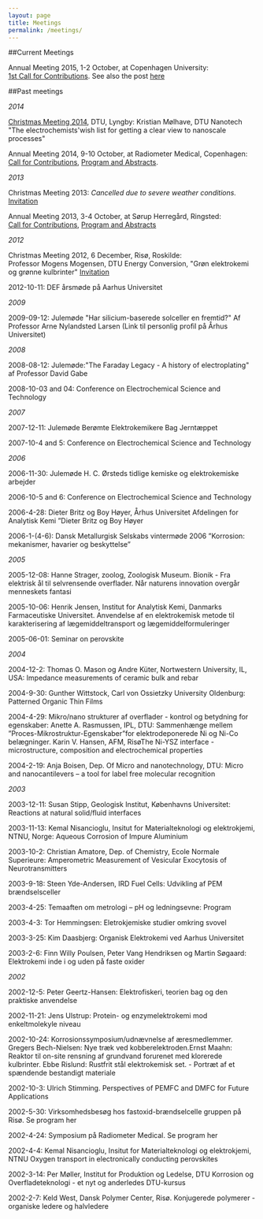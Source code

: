 ```yaml
---
layout: page
title: Meetings
permalink: /meetings/
---
```

##Current Meetings

Annual Meeting 2015, 1-2 October, at Copenhagen University:  
[1st Call for Contributions](def-website/files/First_Announcement_DEF_Annual_Meeting_2015_KU.pdf). See also the post [here](/def-website/First-Announcement)

##Past meetings

*2014*

[Christmas Meeting 2014](/def-website/files/Invitation_DEF_ChristmasMeeting_2014.pdf), DTU, Lyngby: Kristian Mølhave, DTU Nanotech  
"The electrochemists'wish list for getting a clear view to nanoscale processes"

Annual Meeting 2014, 9-10 October, at Radiometer Medical, Copenhagen:  
[Call for Contributions](def-website/files/SecondAnnouncement_DEF_AnnualMeeting_2014.pdf),
[Program and Abstracts](/def-website/files/Program_Abstracts_AnnualMeeting_2014.pdf).

*2013*

Christmas Meeting 2013: *Cancelled due to severe weather conditions.*  
[Invitation](/def-website/files/Invitation_DEF_ChristmasMeeting_2013.pdf)

Annual Meeting 2013, 3-4 October, at Sørup Herregård, Ringsted:  
[Call for Contributions](/def-website/files/), [Program and Abstracts](/def-website/files/Program_Abstracts_AnnualMeeting_2013.pdf)

*2012*

Christmas Meeting 2012, 6 December, Risø, Roskilde:  
Professor Mogens Mogensen, DTU Energy Conversion, "Grøn elektrokemi og grønne kulbrinter"
[Invitation](/def-website/files//def-website/files/Invitation_DEF_ChristmasMeeting_2012.pdf)

2012-10-11: DEF årsmøde på Aarhus Universitet

*2009*

2009-09-12: Julemøde "Har silicium-baserede solceller en fremtid?" Af Professor Arne Nylandsted Larsen (Link til personlig profil på Århus Universitet)

*2008*

2008-08-12: Julemøde:"The Faraday Legacy - A history of electroplating" af Professor David Gabe

2008-10-03 and 04: Conference on Electrochemical Science and Technology

*2007*

2007-12-11: Julemøde Berømte Elektrokemikere Bag Jerntæppet

2007-10-4 and 5: Conference on Electrochemical Science and Technology

*2006*

2006-11-30: Julemøde H. C. Ørsteds tidlige kemiske og elektrokemiske arbejder

2006-10-5 and 6: Conference on Electrochemical Science and Technology

2006-4-28: Dieter Britz og Boy Høyer, Århus Universitet Afdelingen for Analytisk Kemi ”Dieter Britz og Boy Høyer

2006-1-(4-6): Dansk Metallurgisk Selskabs vintermøde 2006 ”Korrosion: mekanismer, havarier og beskyttelse”

*2005*

2005-12-08: Hanne Strager, zoolog, Zoologisk Museum. Bionik - Fra elektrisk ål til selvrensende overflader. Når naturens innovation overgår menneskets fantasi

2005-10-06: Henrik Jensen, Institut for Analytisk Kemi, Danmarks Farmaceutiske Universitet. Anvendelse af en elektrokemisk metode til karakterisering af lægemiddeltransport og lægemiddelformuleringer

2005-06-01: Seminar on perovskite

*2004*

2004-12-2: Thomas O. Mason og Andre Küter, Nortwestern University, IL, USA: Impedance measurements of ceramic bulk and rebar

2004-9-30: Gunther Wittstock, Carl von Ossietzky University Oldenburg: Patterned Organic Thin Films

2004-4-29: Mikro/nano strukturer af overflader - kontrol og betydning for egenskaber: Anette A. Rasmussen, IPL, DTU: Sammenhænge mellem ”Proces-Mikrostruktur-Egenskaber”for elektrodeponerede Ni og Ni-Co belægninger. Karin V. Hansen, AFM, RisøThe Ni-YSZ interface - microstructure, composition and electrochemical properties

2004-2-19: Anja Boisen, Dep. Of Micro and nanotechnology, DTU: Micro and nanocantilevers – a tool for label free molecular recognition

*2003*

2003-12-11: Susan Stipp, Geologisk Institut, Københavns Universitet: Reactions at natural solid/fluid interfaces

2003-11-13: Kemal Nisancioglu, Insitut for Materialteknologi og elektrokjemi, NTNU, Norge: Aqueous Corrosion of Impure Aluminium

2003-10-2: Christian Amatore, Dep. of Chemistry, Ecole Normale Superieure: Amperometric Measurement of Vesicular Exocytosis of Neurotransmitters

2003-9-18: Steen Yde-Andersen, IRD Fuel Cells: Udvikling af PEM brændselsceller

2003-4-25: Temaaften om metrologi – pH og ledningsevne: Program

2003-4-3: Tor Hemmingsen: Eletrokjemiske studier omkring svovel

2003-3-25: Kim Daasbjerg: Organisk Elektrokemi ved Aarhus Universitet

2003-2-6: Finn Willy Poulsen, Peter Vang Hendriksen og Martin Søgaard: Elektrokemi inde i og uden på faste oxider

*2002*

2002-12-5: Peter Geertz-Hansen: Elektrofiskeri, teorien bag og den praktiske anvendelse

2002-11-21: Jens Ulstrup: Protein- og enzymelektrokemi mod enkeltmolekyle niveau

2002-10-24: Korrosionssymposium/udnævnelse af æresmedlemmer. Gregers Bech-Nielsen: Nye træk ved kobberelektroden.Ernst Maahn: Reaktor til on-site rensning af grundvand forurenet med klorerede kulbrinter. Ebbe Rislund: Rustfrit stål elektrokemisk set. - Portræt af et spændende bestandigt materiale

2002-10-3: Ulrich Stimming. Perspectives of PEMFC and DMFC for Future Applications

2002-5-30: Virksomhedsbesøg hos fastoxid-brændselcelle gruppen på Risø. Se program her

2002-4-24: Symposium på Radiometer Medical. Se program her

2002-4-4: Kemal Nisancioglu, Insitut for Materialteknologi og elektrokjemi, NTNU Oxygen transport in electronically conducting perovskites

2002-3-14: Per Møller, Institut for Produktion og Ledelse, DTU Korrosion og Overfladeteknologi - et nyt og anderledes DTU-kursus

2002-2-7: Keld West, Dansk Polymer Center, Risø. Konjugerede polymerer - organiske ledere og halvledere
